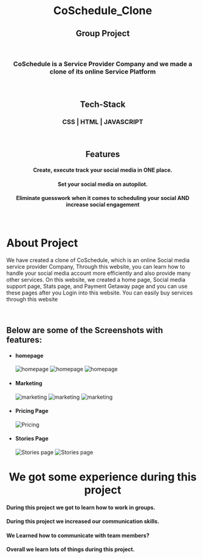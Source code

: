 <h1 align="center">CoSchedule_Clone</h1>
<h2 align="center">Group Project</h2>
<br>
<h3 align="center">CoSchedule is a Service Provider Company and we made a clone of its online Service Platform</h3>
<br>
<h2 align="center">Tech-Stack</h2>
<h3 align="center">CSS | HTML | JAVASCRIPT</h3>

<br>
<h2 align="center">Features</h2>
<h4 align="center">Create, execute track your social media in ONE place.</h4>
<h4 align="center">Set your social media on autopilot.</h4>
<h4 align="center">Eliminate guesswork when it comes to scheduling your social AND increase social engagement</h4>
<br>

<h1>About Project</h1>
<p>We have created a clone of  CoSchedule, which is an online Social media service provider Company, Through this website, you can learn how to handle your social media account more efficiently and also provide many other services. On this website, we created a home page, Social media support page, Stats page, and Payment Getaway page and you can use these pages after you Login into this website. You can easily buy services through this website 
</p>
<br>

## Below are some of the Screenshots with features:
<ul>
    <li>
     <div>
         <h4>homepage</h4>
         <img src="https://i.postimg.cc/YCnzxQzf/home1.png" alt=" homepage"/>
          <img src="https://i.postimg.cc/xCHGYhDt/home2.png" alt=" homepage"/>
           <img src="https://i.postimg.cc/65zr9CgJ/home3.png" alt=" homepage"/>
     </div>
    </li>
    <li>
     <div>
         <h4>Marketing </h4>
         <img src="https://i.postimg.cc/RhgWzLFg/marketing1.png" alt="marketing"/>
         <img src="https://i.postimg.cc/bJ8rDBS6/marketing2.png" alt="marketing"/>
         <img src="https://i.postimg.cc/15TzctNV/marketing3.png" alt="marketing"/>
     </div>
    </li> 
    <li>
     <div>
         <h4>Pricing Page</h4>
         <img src="https://i.postimg.cc/mrW2J5jb/pricing.png" alt="Pricing"/>
     </div>
    </li> 
    <li>
     <div>
         <h4>Stories Page</h4>
         <img src="https://i.postimg.cc/C1P0hPGn/stories1.png" alt="Stories page"/>
          <img src="https://i.postimg.cc/jS0bSJ7c/stories2.png" alt="Stories page"/>
     </div>
    </li> 
   

</ul>
<h1  align="center">We got some experience during this project</h1>
<h4>During this project we got to learn how to work in groups.</h4>
<h4>During this project we increased our communication skills.</h4>
<h4>We Learned how to communicate with team members?</h4>
<h4>Overall we learn lots of things during this project.</h4>
